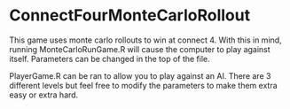 # ConnectFourMonteCarloRollout

This game uses monte carlo rollouts to win at connect 4. 
With this in mind, running MonteCarloRunGame.R will cause the computer to play against itself. 
Parameters can be changed in the top of the file. 

PlayerGame.R can be ran to allow you to play against an AI. There are 3 different levels but feel free to modify the parameters to make them extra easy or extra hard. 